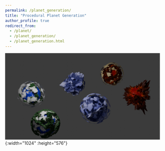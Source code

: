 ```yaml
---
permalink: /planet_generation/
title: "Procedural Planet Generation"
author_profile: true
redirect_from: 
  - /planet/
  - /planet_generation/
  - /planet_generation.html
---
```


![Rocky Planets](/images/planet_generation/RockyPlanets_2560_1440.png){:width="1024" :height="576"}
